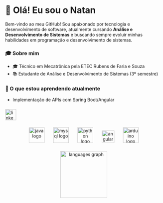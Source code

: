 # 👋 Olá! Eu sou o Natan

Bem-vindo ao meu GitHub! Sou apaixonado por tecnologia e desenvolvimento de software, atualmente cursando **Análise e Desenvolvimento de Sistemas** e buscando sempre evoluir minhas habilidades em programação e desenvolvimento de sistemas.

### 🎓 Sobre mim
- 🎓 Técnico em Mecatrônica pela ETEC Rubens de Faria e Souza
- 📚 Estudante de Análise e Desenvolvimento de Sistemas (3º semestre)

### 🌱 O que estou aprendendo atualmente
- Implementação de APIs com Spring Boot/Angular


###

<div align="left">
  <a href="https://www.linkedin.com/in/natanhps/" target="_blank">
    <img src="https://img.shields.io/static/v1?message=LinkedIn&logo=linkedin&label=&color=0077B5&logoColor=white&labelColor=&style=for-the-badge" height="35" alt="linkedin logo"  />
  </a>
</div>

###

<div align="center">
  <img src="https://cdn.jsdelivr.net/gh/devicons/devicon/icons/java/java-original.svg" height="50" alt="java logo"  />
  <img width="20" />
  <img src="https://cdn.jsdelivr.net/gh/devicons/devicon/icons/mysql/mysql-original.svg" height="50" alt="mysql logo"  />
  <img width="20" />
  <img src="https://cdn.jsdelivr.net/gh/devicons/devicon/icons/python/python-original.svg" height="50" alt="python logo"  />
  <img width="20" />
  <img src="https://cdn.jsdelivr.net/gh/devicons/devicon/icons/angularjs/angularjs-original.svg" height="40" alt="angularjs logo"  />
  <img width="20" />
  <img src="https://cdn.jsdelivr.net/gh/devicons/devicon/icons/arduino/arduino-original.svg" height="50" alt="arduino logo"  />
</div>

###

<div align="center">
  <img src="https://github-readme-stats.vercel.app/api/top-langs?username=NatanzinHPS&locale=en&hide_title=false&layout=compact&card_width=320&langs_count=5&theme=dracula&hide_border=false" height="150" alt="languages graph"  />
</div>
